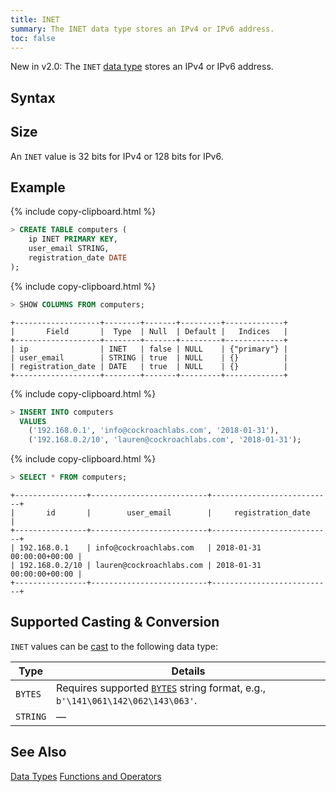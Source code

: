 ```yaml
---
title: INET
summary: The INET data type stores an IPv4 or IPv6 address.
toc: false
---
```

<span class="version-tag">New in v2.0:</span> The `INET` [data type](data-types.html) stores an IPv4 or IPv6 address.

<div id="toc"></div>

## Syntax

<!-- From Postgres:

The inet type holds an IPv4 or IPv6 host address, and optionally its subnet, all in one field. The subnet is represented by the number of network address bits present in the host address (the "netmask"). If the netmask is 32 and the address is IPv4, then the value does not indicate a subnet, only a single host. In IPv6, the address length is 128 bits, so 128 bits specify a unique host address. Note that if you want to accept only networks, you should use the cidr type rather than inet.

The input format for this type is address/y where address is an IPv4 or IPv6 address and y is the number of bits in the netmask. If the /y portion is missing, the netmask is 32 for IPv4 and 128 for IPv6, so the value represents just a single host. On display, the /y portion is suppressed if the netmask specifies a single host. -->

## Size
An `INET` value is 32 bits for IPv4 or 128 bits for IPv6.

## Example

{% include copy-clipboard.html %}
~~~ sql
> CREATE TABLE computers (
    ip INET PRIMARY KEY,
    user_email STRING,
    registration_date DATE
);
~~~

{% include copy-clipboard.html %}
~~~ sql
> SHOW COLUMNS FROM computers;
~~~
~~~
+-------------------+--------+-------+---------+-------------+
|       Field       |  Type  | Null  | Default |   Indices   |
+-------------------+--------+-------+---------+-------------+
| ip                | INET   | false | NULL    | {"primary"} |
| user_email        | STRING | true  | NULL    | {}          |
| registration_date | DATE   | true  | NULL    | {}          |
+-------------------+--------+-------+---------+-------------+
~~~

{% include copy-clipboard.html %}
~~~ sql
> INSERT INTO computers
  VALUES
    ('192.168.0.1', 'info@cockroachlabs.com', '2018-01-31'),
    ('192.168.0.2/10', 'lauren@cockroachlabs.com', '2018-01-31');
~~~

{% include copy-clipboard.html %}
~~~ sql
> SELECT * FROM computers;
~~~
~~~
+----------------+--------------------------+---------------------------+
|       id       |        user_email        |     registration_date     |
+----------------+--------------------------+---------------------------+
| 192.168.0.1    | info@cockroachlabs.com   | 2018-01-31 00:00:00+00:00 |
| 192.168.0.2/10 | lauren@cockroachlabs.com | 2018-01-31 00:00:00+00:00 |
+----------------+--------------------------+---------------------------+
~~~

## Supported Casting & Conversion

`INET` values can be [cast](data-types.html#data-type-conversions-casts) to the following data type:

Type | Details
-----|--------
`BYTES` | Requires supported [`BYTES`](bytes.html) string format, e.g., `b'\141\061\142\062\143\063'`.
`STRING` | ––

## See Also

[Data Types](data-types.html)
[Functions and Operators](functions-and-operators.html)
